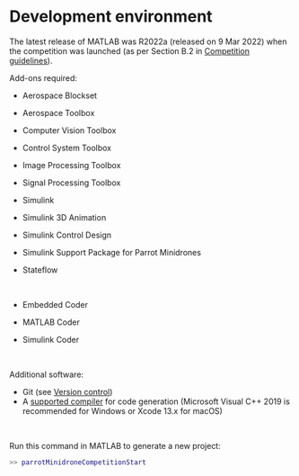 # Development environment

The latest release of MATLAB was R2022a (released on 9 Mar 2022) when the competition was launched (as per Section B.2 in [Competition guidelines](https://uk.mathworks.com/content/dam/mathworks/mathworks-dot-com/academia/student-competitions/minidrone-competition/mathworks-minidrone-competition-guidelines.pdf)).

Add-ons required:
- Aerospace Blockset

- Aerospace Toolbox

- Computer Vision Toolbox

- Control System Toolbox

- Image Processing Toolbox

- Signal Processing Toolbox

- Simulink

- Simulink 3D Animation

- Simulink Control Design

- Simulink Support Package for Parrot Minidrones

- Stateflow

  <br>

- Embedded Coder

- MATLAB Coder

- Simulink Coder

  <br>

Additional software:
- Git (see [Version control](https://uk.mathworks.com/help/simulink/ug/set-up-git-source-control.html))
- A [supported compiler](https://uk.mathworks.com/support/requirements/supported-compilers.html) for code generation (Microsoft Visual C++ 2019 is recommended for Windows or Xcode 13.x for macOS)

<br>

Run this command in MATLAB to generate a new project:

```matlab
>> parrotMinidroneCompetitionStart
```
